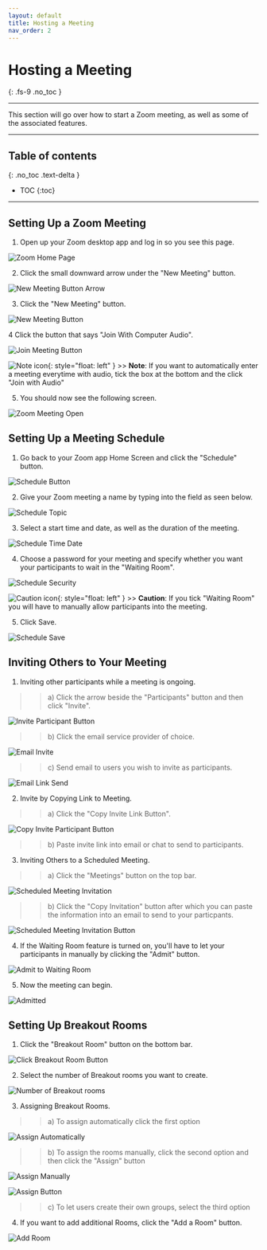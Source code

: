 ```yaml
---
layout: default
title: Hosting a Meeting
nav_order: 2
---
```


# Hosting a Meeting
{: .fs-9 .no_toc }

---

This section will go over how to start a Zoom meeting, as well as some of the associated features.

---

## Table of contents
{: .no_toc .text-delta }
* TOC
{:toc}

---

## Setting Up a Zoom Meeting

1) Open up your Zoom desktop app and log in so you see this page.

![Zoom Home Page](https://github.com/crispyfalafel/zoom-guide/blob/gh-pages/assets/images/OpenZoomHomePage.PNG?raw=true "ZoomHomePage")
 
2) Click the small downward arrow under the "New Meeting" button.

![New Meeting Button Arrow](https://github.com/crispyfalafel/zoom-guide/blob/gh-pages/assets/images/newMeetingButtonArrow.PNG?raw=true "NewMeetingButtonArrow")

3) Click the "New Meeting" button.

![New Meeting Button](https://github.com/crispyfalafel/zoom-guide/blob/gh-pages/assets/images/newMeetingButton.PNG?raw=true "NewMeetingButton")

4 Click the button that says "Join With Computer Audio".

![Join Meeting Button](https://github.com/crispyfalafel/zoom-guide/blob/gh-pages/assets/images/joinMeetingWithAudio.PNG?raw=true "JoinMeetingButton")

![Note icon](https://github.com/crispyfalafel/zoom-guide/blob/gh-pages/assets/images/note.png?raw=true "Note"){: style="float: left" }
    >> **Note**: If you want to automatically enter a meeting everytime with audio, tick the box at the bottom and the click "Join with Audio"
  
5) You should now see the following screen. 

![Zoom Meeting Open](https://github.com/crispyfalafel/zoom-guide/blob/gh-pages/assets/images/zoomMeetingMade.png?raw=true "ZoomMeetingOpen")

## Setting Up a Meeting Schedule

1) Go back to your Zoom app Home Screen and click the "Schedule" button.

![Schedule Button](https://github.com/crispyfalafel/zoom-guide/blob/gh-pages/assets/images/scheduleButton.PNG?raw=true "ScheduleButton")

2) Give your Zoom meeting a name by typing into the field as seen below.

![Schedule Topic](https://github.com/crispyfalafel/zoom-guide/blob/gh-pages/assets/images/scheduleTopic.PNG?raw=true "ScheduleTopic")

3) Select a start time and date, as well as the duration of the meeting.

![Schedule Time Date](https://github.com/crispyfalafel/zoom-guide/blob/gh-pages/assets/images/scheduleTimeDate.PNG?raw=true "ScheduleTimeDate")

4) Choose a password for your meeting and specify whether you want your participants to wait in the "Waiting Room".

![Schedule Security](https://github.com/crispyfalafel/zoom-guide/blob/gh-pages/assets/images/scheduleSecurity.PNG?raw=true "ScheduleSecurity")

![Caution icon](https://github.com/crispyfalafel/zoom-guide/blob/gh-pages/assets/images/caution.png?raw=true "Caution"){: style="float: left" }
    >> **Caution**: If you tick "Waiting Room" you will have to manually allow participants into the meeting.
 
 5. Click Save.

![Schedule Save](https://github.com/crispyfalafel/zoom-guide/blob/gh-pages/assets/images/scheduleSave.PNG?raw=true "ScheduleSave")


## Inviting Others to Your Meeting

 1) Inviting other participants while a meeting is ongoing.

 >> a) Click the arrow beside the "Participants" button and then click "Invite".

![Invite Participant Button](https://github.com/crispyfalafel/zoom-guide/blob/gh-pages/assets/images/inviteParticipantButton.PNG?raw=true "InviteParticipantButton")

 >> b) Click the email service provider of choice.

![Email Invite](https://github.com/crispyfalafel/zoom-guide/blob/gh-pages/assets/images/emailInvite.png?raw=true "EmailInvite") 

 >> c) Send email to users you wish to invite as participants.

![Email Link Send](https://github.com/crispyfalafel/zoom-guide/blob/gh-pages/assets/images/sendEmailLink.png?raw=true "EmailLinkSend") 

2) Invite by Copying Link to Meeting.

 >> a) Click the "Copy Invite Link Button".

![Copy Invite Participant Button](https://github.com/crispyfalafel/zoom-guide/blob/gh-pages/assets/images/copyLinkInvitation.PNG?raw=true "CopyInviteParticipantButton")

 >> b) Paste invite link into email or chat to send to participants. 

3) Inviting Others to a Scheduled Meeting.

 >> a) Click the "Meetings" button on the top bar.

![Scheduled Meeting Invitation](https://github.com/crispyfalafel/zoom-guide/blob/gh-pages/assets/images/scheduleMeetingInvitation.PNG?raw=true "ScheduledMeetingInvitation")

 >> b) Click the "Copy Invitation" button after which you can paste the information into an email to send to your particpants. 

![Scheduled Meeting Invitation Button](https://github.com/crispyfalafel/zoom-guide/blob/gh-pages/assets/images/scheduleMeetingInvitationButton.PNG?raw=true "ScheduledMeetingInvitationButton")

 4) If the Waiting Room feature is turned on, you'll have to let your participants in manually by clicking the "Admit" button. 

![Admit to Waiting Room](https://github.com/crispyfalafel/zoom-guide/blob/gh-pages/assets/images/admitToWaitingRoom.png?raw=true "AdmitToWaitingRoom") 

 5) Now the meeting can begin.

![Admitted](https://github.com/crispyfalafel/zoom-guide/blob/gh-pages/assets/images/admitted.png?raw=true "Admitted") 

## Setting Up Breakout Rooms

 1) Click the "Breakout Room" button on the bottom bar.

![Click Breakout Room Button](https://github.com/crispyfalafel/zoom-guide/blob/gh-pages/assets/images/clickBreakoutRoomButton.PNG?raw=true "ClickBreakoutRoomButton")

 2) Select the number of Breakout rooms you want to create.

![Number of Breakout rooms](https://github.com/crispyfalafel/zoom-guide/blob/gh-pages/assets/images/numberOfBreakoutRooms.PNG?raw=true "NumberOfBreakoutRooms")

 3) Assigning Breakout Rooms.

 >> a) To assign automatically click the first option

![Assign Automatically](https://github.com/crispyfalafel/zoom-guide/blob/gh-pages/assets/images/assignAutomatically.PNG?raw=true "AssignAutomatically")

 >> b) To assign the rooms manually, click the second option and then click the "Assign" button 

![Assign Manually](https://github.com/crispyfalafel/zoom-guide/blob/gh-pages/assets/images/assignManually.PNG?raw=true "AssignManually")

![Assign Button](https://github.com/crispyfalafel/zoom-guide/blob/gh-pages/assets/images/assignButton.PNG?raw=true "AssignButton")

 >> c) To let users create their own groups, select the third option

 4) If you want to add additional Rooms, click the "Add a Room" button.

![Add Room](https://github.com/crispyfalafel/zoom-guide/blob/gh-pages/assets/images/addRoom.PNG?raw=true "AddRoom")

